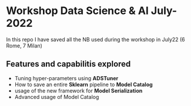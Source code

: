 # Workshop Data Science & AI July-2022
In this repo I have saved all the NB used during the workshop in July22 (6 Rome, 7 Milan)

## Features and capabilitis explored
* Tuning hyper-parameters using **ADSTuner**
* How to save an entire **Sklearn** pipeline to **Model Catalog**
* usage of the new framework for **Model Serialization**
* Advanced usage of Model Catalog


